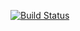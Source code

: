 [![Build Status](https://dev.azure.com/andyblarblar/andyblarblar/_apis/build/status/andyblarblar.WrapAround?branchName=master)](https://dev.azure.com/andyblarblar/andyblarblar/_build/latest?definitionId=1&branchName=master)
